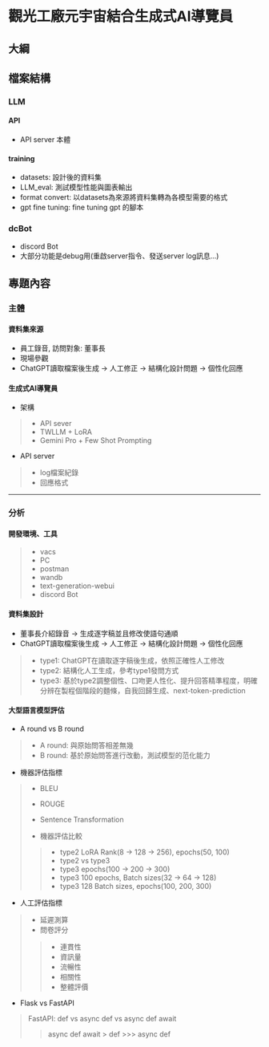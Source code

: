 # 觀光工廠元宇宙結合生成式AI導覽員

## 大綱

## 檔案結構

### LLM

#### API

* API server 本體

#### training

* datasets: 設計後的資料集
* LLM_eval: 測試模型性能與圖表輸出
* format convert: 以datasets為來源將資料集轉為各模型需要的格式
* gpt fine tuning: fine tuning gpt 的腳本

### dcBot

* discord Bot
* 大部分功能是debug用(重啟server指令、發送server log訊息...)

## 專題內容

### 主體

#### 資料集來源

* 員工錄音, 訪問對象: 董事長
* 現場參觀
* ChatGPT讀取檔案後生成 -> 人工修正 -> 結構化設計問題 -> 個性化回應

#### 生成式AI導覽員

* 架構

> * API sever
> * TWLLM + LoRA
> * Gemini Pro + Few Shot Prompting

* API server

> * log檔案紀錄
> * 回應格式

---

### 分析

#### 開發環境、工具

> * vacs
> * PC
> * postman
> * wandb
> * text-generation-webui
> * discord Bot

#### 資料集設計

* 董事長介紹錄音 -> 生成逐字稿並且修改使語句通順
* ChatGPT讀取檔案後生成 -> 人工修正 -> 結構化設計問題 -> 個性化回應

> * type1: ChatGPT在讀取逐字稿後生成，依照正確性人工修改
> * type2: 結構化人工生成，參考type1發問方式
> * type3: 基於type2調整個性、口吻更人性化、提升回答精準程度，明確分辨在製程個階段的麵條，自我回歸生成、next-token-prediction

#### 大型語言模型評估

* A round vs B round

> * A round: 與原始問答相差無幾
> * B round: 基於原始問答進行改動，測試模型的范化能力

* 機器評估指標

> * BLEU
> * ROUGE
> * Sentence Transformation
>
> * 機器評估比較
>>
>>* type2 LoRA Rank(8 -> 128 -> 256), epochs(50, 100)
>>* type2 vs type3
>>* type3 epochs(100 -> 200 -> 300)
>>* type3 100 epochs, Batch sizes(32 -> 64 -> 128)
>>* type3 128 Batch sizes, epochs(100, 200, 300)

* 人工評估指標

> * 延遲測算
> * 問卷評分
>
>> * 連貫性
>> * 資訊量
>> * 流暢性
>> * 相關性
>> * 整體評價

* Flask vs FastAPI

> FastAPI: def vs async def vs async def await
>> async def await > def >>> async def
